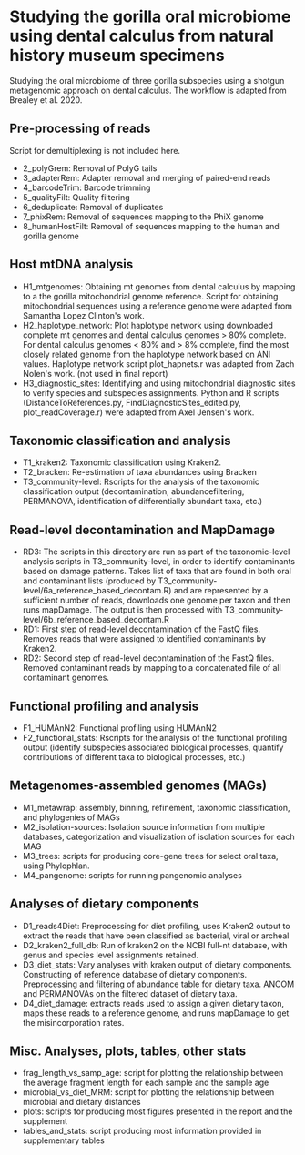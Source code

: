 # Studying the gorilla oral microbiome using dental calculus from natural history museum specimens

Studying the oral microbiome of three gorilla subspecies using a shotgun metagenomic approach on dental calculus. The workflow is adapted from Brealey et al. 2020.

## Pre-processing of reads

Script for demultiplexing is not included here.

- 2_polyGrem: Removal of PolyG tails
- 3_adapterRem: Adapter removal and merging of paired-end reads
- 4_barcodeTrim: Barcode trimming
- 5_qualityFilt: Quality filtering
- 6_deduplicate: Removal of duplicates
- 7_phixRem: Removal of sequences mapping to the PhiX genome
- 8_humanHostFilt: Removal of sequences mapping to the human and gorilla genome

## Host mtDNA analysis

- H1_mtgenomes: Obtaining mt genomes from dental calculus by mapping to a the gorilla mitochondrial genome reference. Script for obtaining mitochondrial sequences using a reference genome were adapted from Samantha Lopez Clinton's work.
- H2_haplotype_network: Plot haplotype network using downloaded complete mt genomes and dental calculus genomes > 80% complete. For dental calculus genomes < 80% and > 8% complete, find the most closely related genome from the haplotype network based on ANI values. Haplotype network script plot_hapnets.r was adapted from Zach Nolen's work. (not used in final report)
- H3_diagnostic_sites: Identifying and using mitochondrial diagnostic sites to verify species and subspecies assignments. Python and R scripts (DistanceToReferences.py, FindDiagnosticSites_edited.py, plot_readCoverage.r) were adapted from Axel Jensen's work.

## Taxonomic classification and analysis

- T1_kraken2: Taxonomic classification using Kraken2.
- T2_bracken: Re-estimation of taxa abundances using Bracken
- T3_community-level: Rscripts for the analysis of the taxonomic classification output (decontamination, abundancefiltering, PERMANOVA, identification of differentially abundant taxa, etc.)

## Read-level decontamination and MapDamage

- RD3: The scripts in this directory are run as part of the taxonomic-level analysis scripts in T3_community-level, in order to identify contaminants based on damage patterns. Takes list of taxa that are found in both oral and contaminant lists (produced by T3_community-level/6a_reference_based_decontam.R) and are represented by a sufficient number of reads, downloads one genome per taxon and then runs mapDamage. The output is then processed with T3_community-level/6b_reference_based_decontam.R
- RD1: First step of read-level decontamination of the FastQ files. Removes reads that were assigned to identified contaminants by Kraken2.
- RD2: Second step of read-level decontamination of the FastQ files. Removed contaminant reads by mapping to a concatenated file of all contaminant genomes.

## Functional profiling and analysis

- F1_HUMAnN2: Functional profiling using HUMAnN2
- F2_functional_stats: Rscripts for the analysis of the functional profiling output (identify subspecies associated biological processes, quantify contributions of different taxa to biological processes, etc.)

## Metagenomes-assembled genomes (MAGs)

- M1_metawrap: assembly, binning, refinement, taxonomic classification, and phylogenies of MAGs
- M2_isolation-sources: Isolation source information from multiple databases, categorization and visualization of isolation sources for each MAG
- M3_trees: scripts for producing core-gene trees for select oral taxa, using Phylophlan.
- M4_pangenome: scripts for running pangenomic analyses

## Analyses of dietary components

- D1_reads4Diet: Preprocessing for diet profiling, uses Kraken2 output to extract the reads that have been classified as bacterial, viral or archeal
- D2_kraken2_full_db: Run of kraken2 on the NCBI full-nt database, with genus and species level assignments retained.
- D3_diet_stats: Vary analyses with kraken output of dietary components. Constructing of reference database of dietary components. Preprocessing and filtering of abundance table for dietary taxa. ANCOM and PERMANOVAs on the filtered dataset of dietary taxa.
- D4_diet_damage: extracts reads used to assign a given dietary taxon, maps these reads to a reference genome, and runs mapDamage to get the misincorporation rates.

## Misc. Analyses, plots, tables, other stats

- frag_length_vs_samp_age: script for plotting the relationship between the average fragment length for each sample and the sample age
- microbial_vs_diet_MRM: script for plotting the relationship between microbial and dietary distances
- plots: scripts for producing most figures presented in the report and the supplement
- tables_and_stats: script producing most information provided in supplementary tables

